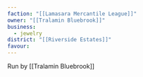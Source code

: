 ```yaml
---
faction: "[[Lamasara Mercantile League]]"
owner: "[[Tralamin Bluebrook]]"
business:
  - jewelry
district: "[[Riverside Estates]]"
favour:
---
```

Run by [[Tralamin Bluebrook]]